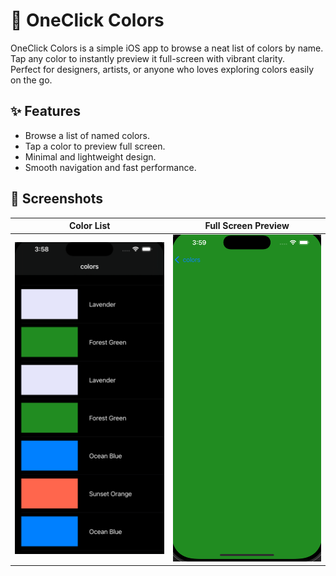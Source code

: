# 🎨 OneClick Colors

OneClick Colors is a simple iOS app to browse a neat list of colors by name.  
Tap any color to instantly preview it full-screen with vibrant clarity.  
Perfect for designers, artists, or anyone who loves exploring colors easily on the go.

## ✨ Features
- Browse a list of named colors.
- Tap a color to preview full screen.
- Minimal and lightweight design.
- Smooth navigation and fast performance.

## 📸 Screenshots
| Color List | Full Screen Preview |
|------------|--------------------|
| ![List View](Screenshots/list-view.png) | ![Full Screen](Screenshots/full-screen.png) 




